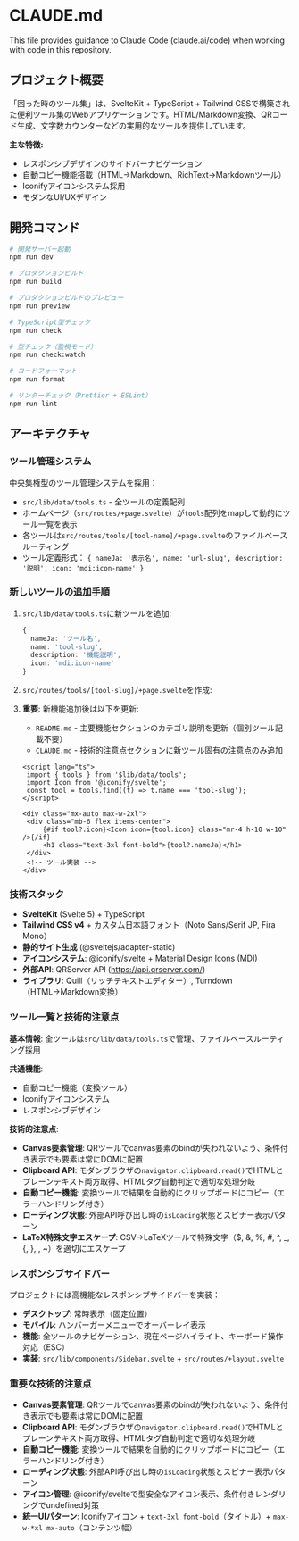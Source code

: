 # CLAUDE.md

This file provides guidance to Claude Code (claude.ai/code) when working with code in this repository.

## プロジェクト概要

「困った時のツール集」は、SvelteKit + TypeScript + Tailwind CSSで構築された便利ツール集のWebアプリケーションです。HTML/Markdown変換、QRコード生成、文字数カウンターなどの実用的なツールを提供しています。

**主な特徴:**

- レスポンシブデザインのサイドバーナビゲーション
- 自動コピー機能搭載（HTML→Markdown、RichText→Markdownツール）
- Iconifyアイコンシステム採用
- モダンなUI/UXデザイン

## 開発コマンド

```bash
# 開発サーバー起動
npm run dev

# プロダクションビルド
npm run build

# プロダクションビルドのプレビュー
npm run preview

# TypeScript型チェック
npm run check

# 型チェック（監視モード）
npm run check:watch

# コードフォーマット
npm run format

# リンターチェック（Prettier + ESLint）
npm run lint
```

## アーキテクチャ

### ツール管理システム

中央集権型のツール管理システムを採用：

- `src/lib/data/tools.ts` - 全ツールの定義配列
- ホームページ（`src/routes/+page.svelte`）が`tools`配列をmapして動的にツール一覧を表示
- 各ツールは`src/routes/tools/[tool-name]/+page.svelte`のファイルベースルーティング
- ツール定義形式： `{ nameJa: '表示名', name: 'url-slug', description: '説明', icon: 'mdi:icon-name' }`

### 新しいツールの追加手順

1. `src/lib/data/tools.ts`に新ツールを追加:

   ```typescript
   {
     nameJa: 'ツール名',
     name: 'tool-slug',
     description: '機能説明',
     icon: 'mdi:icon-name'
   }
   ```

2. `src/routes/tools/[tool-slug]/+page.svelte`を作成:

3. **重要**: 新機能追加後は以下を更新:
   - `README.md` - 主要機能セクションのカテゴリ説明を更新（個別ツール記載不要）
   - `CLAUDE.md` - 技術的注意点セクションに新ツール固有の注意点のみ追加

   ```svelte
   <script lang="ts">
   	import { tools } from '$lib/data/tools';
   	import Icon from '@iconify/svelte';
   	const tool = tools.find((t) => t.name === 'tool-slug');
   </script>

   <div class="mx-auto max-w-2xl">
   	<div class="mb-6 flex items-center">
   		{#if tool?.icon}<Icon icon={tool.icon} class="mr-4 h-10 w-10" />{/if}
   		<h1 class="text-3xl font-bold">{tool?.nameJa}</h1>
   	</div>
   	<!-- ツール実装 -->
   </div>
   ```

### 技術スタック

- **SvelteKit** (Svelte 5) + TypeScript
- **Tailwind CSS v4** + カスタム日本語フォント（Noto Sans/Serif JP, Fira Mono）
- **静的サイト生成** (@sveltejs/adapter-static)
- **アイコンシステム**: @iconify/svelte + Material Design Icons (MDI)
- **外部API**: QRServer API (https://api.qrserver.com/)
- **ライブラリ**: Quill（リッチテキストエディター）, Turndown（HTML→Markdown変換）

### ツール一覧と技術的注意点

**基本情報**: 全ツールは`src/lib/data/tools.ts`で管理、ファイルベースルーティング採用

**共通機能**:

- 自動コピー機能（変換ツール）
- Iconifyアイコンシステム
- レスポンシブデザイン

**技術的注意点**:

- **Canvas要素管理**: QRツールでcanvas要素のbindが失われないよう、条件付き表示でも要素は常にDOMに配置
- **Clipboard API**: モダンブラウザの`navigator.clipboard.read()`でHTMLとプレーンテキスト両方取得、HTMLタグ自動判定で適切な処理分岐
- **自動コピー機能**: 変換ツールで結果を自動的にクリップボードにコピー（エラーハンドリング付き）
- **ローディング状態**: 外部API呼び出し時の`isLoading`状態とスピナー表示パターン
- **LaTeX特殊文字エスケープ**: CSV→LaTeXツールで特殊文字（$, &, %, #, ^, \_, {, }, \, ~）を適切にエスケープ

### レスポンシブサイドバー

プロジェクトには高機能なレスポンシブサイドバーを実装：

- **デスクトップ**: 常時表示（固定位置）
- **モバイル**: ハンバーガーメニューでオーバーレイ表示
- **機能**: 全ツールのナビゲーション、現在ページハイライト、キーボード操作対応（ESC）
- **実装**: `src/lib/components/Sidebar.svelte` + `src/routes/+layout.svelte`

### 重要な技術的注意点

- **Canvas要素管理**: QRツールでcanvas要素のbindが失われないよう、条件付き表示でも要素は常にDOMに配置
- **Clipboard API**: モダンブラウザの`navigator.clipboard.read()`でHTMLとプレーンテキスト両方取得、HTMLタグ自動判定で適切な処理分岐
- **自動コピー機能**: 変換ツールで結果を自動的にクリップボードにコピー（エラーハンドリング付き）
- **ローディング状態**: 外部API呼び出し時の`isLoading`状態とスピナー表示パターン
- **アイコン管理**: @iconify/svelteで型安全なアイコン表示、条件付きレンダリングでundefined対策
- **統一UIパターン**: Iconifyアイコン + `text-3xl font-bold`（タイトル）+ `max-w-*xl mx-auto`（コンテンツ幅）
